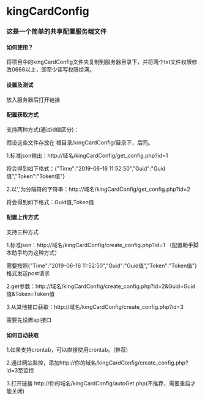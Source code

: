 # kingCardConfig
### 这是一个简单的共享配置服务端文件
#### 如何使用？
将项目中的kingCardConfig文件夹复制到服务器目录下，并将两个txt文件权限修改0666以上，即至少读写权限给满。
#### 设置及测试
放入服务器后打开链接
#### 配置获取方式
支持两种方式(通过id值区分)：

假设这些文件存放在 根目录/kingCardConfig/目录下，后同。

1.标准json输出：http://域名/kingCardConfig/get_config.php?id=1

将会得到如下格式：{"Time":"2019-06-16 11:52:50","Guid":"Guid值","Token":"Token值"}

2.以','为分隔符的字符串：http://域名/kingCardConfig/get_config.php?id=2

将会得到如下格式：Guid值,Token值

#### 配置上传方式
支持三种方式

1.标准json：http://域名/kingCardConfig/create_config.php?id=1 （配置助手脚本助手均为这种方式）

需要按照{"Time":"2019-06-16 11:52:50","Guid":"Guid值","Token":"Token值"}格式发送post请求

2.get参数：http://域名/kingCardConfig/create_config.php?id=2&Guid=Guid值&Token=Token值

3.从其他接口获取：http://域名/kingCardConfig/create_config.php?id=3

需要先设置api接口

#### 如何自动获取

1.如果支持crontab，可以直接使用crontab。(推荐)

2.通过网站监控，添加http://你的域名/kingCardConfig/create_config.php?id=3至监控

3.打开链接 http://你的域名/kingCardConfig/autoGet.php(不推荐，需要重启才能关闭)
